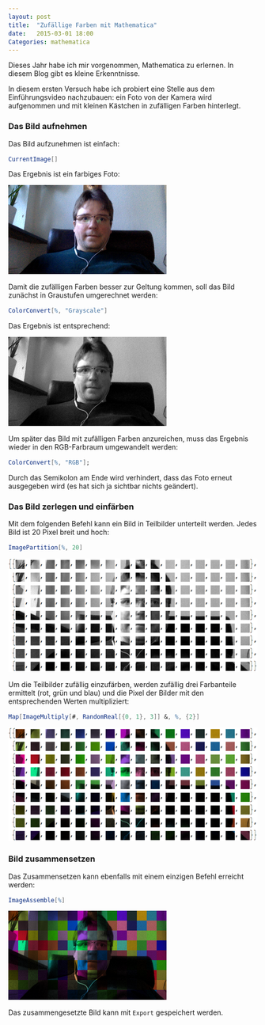 ```yaml
---
layout: post
title:  "Zufällige Farben mit Mathematica"
date:   2015-03-01 18:00
Categories: mathematica
---
```


Dieses Jahr habe ich mir vorgenommen, Mathematica zu erlernen. In diesem Blog gibt es kleine Erkenntnisse.

In diesem ersten Versuch habe ich probiert eine Stelle aus dem Einführungsvideo nachzubauen: ein Foto von der Kamera wird aufgenommen und mit kleinen Kästchen in zufälligen Farben hinterlegt.

### Das Bild aufnehmen

Das Bild aufzunehmen ist einfach:

````mathematica
CurrentImage[]
````

Das Ergebnis ist ein farbiges Foto:

![ursprüngliches Foto](/images/mth_shot.png)

Damit die zufälligen Farben besser zur Geltung kommen, soll das Bild zunächst in Graustufen umgerechnet werden:

````mathematica
ColorConvert[%, "Grayscale"]
````

Das Ergebnis ist entsprechend:

![Foto in Graustufen](/images/mth_shot_grey.png)

Um später das Bild mit zufälligen Farben anzureichen, muss das Ergebnis wieder in den RGB-Farbraum umgewandelt werden:

````mathematica
ColorConvert[%, "RGB"];
````

Durch das Semikolon am Ende wird verhindert, dass das Foto erneut ausgegeben wird (es hat sich ja sichtbar nichts geändert).

### Das Bild zerlegen und einfärben

Mit dem folgenden Befehl kann ein Bild in Teilbilder unterteilt werden. Jedes Bild ist 20 Pixel breit und hoch:

````mathematica
ImagePartition[%, 20]
````

![zerlegtes Bild](/images/mth_shot_split.png)

Um die Teilbilder zufällig einzufärben, werden zufällig drei Farbanteile ermittelt (rot, grün und blau) und die Pixel der Bilder mit den entsprechenden Werten multipliziert:

````mathematica
Map[ImageMultiply[#, RandomReal[{0, 1}, 3]] &, %, {2}]
````

![eingefärbte Teilbilder](/images/mth_shot_color.png)

### Bild zusammensetzen

Das Zusammensetzen kann ebenfalls mit einem einzigen Befehl erreicht werden:

````mathematica
ImageAssemble[%]
````

![zusammengesetztes Bild](/images/mth_shot_combine.png)

Das zusammengesetzte Bild kann mit `Export` gespeichert werden.